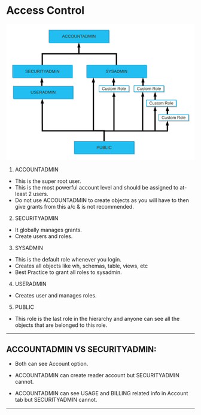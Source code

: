 
# Access Control


![img_2.png](img/img_2.png)

1. ACCOUNTADMIN
- This is the super root user.
- This is the most powerful account level and should be assigned to at-least 2 users.
- Do not use ACCOUNTADMIN to create objects as you will have to then give grants from this a/c & is not recommended.

2. SECURITYADMIN
- It globally manages grants.
- Create users and roles.

3. SYSADMIN
- This is the default role whenever you login.
- Creates all objects like wh, schemas, table, views, etc
- Best Practice to grant all roles to sysadmin.

4. USERADMIN 
- Creates user and manages roles.


5. PUBLIC
- This role is the last role in the hierarchy and anyone can see all the objects that are belonged to this role.

---

## ACCOUNTADMIN VS SECURITYADMIN:

- Both can see Account option.

- ACCOUNTADMIN can create reader account but SECURITYADMIN cannot.

- ACCOUNTADMIN can see USAGE and BILLING related info in Account tab but SECURITYADMIN cannot.

---

